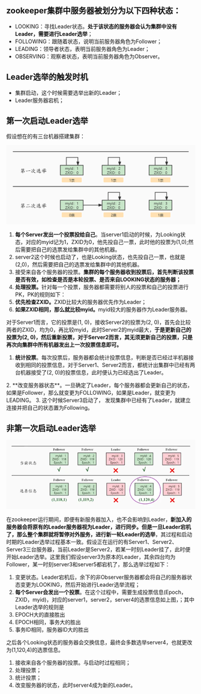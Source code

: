 ## <font style="color:rgb(18, 18, 18);">zookeeper集群中服务器被划分为以下四种状态：</font>
+ <font style="color:rgb(18, 18, 18);">LOOKING：寻找Leader状态。</font>**<font style="color:rgb(18, 18, 18);">处于该状态的服务器会认为集群中没有Leader，需要进行Leader选举</font>**<font style="color:rgb(18, 18, 18);">；</font>
+ <font style="color:rgb(18, 18, 18);">FOLLOWING：跟随着状态，说明当前服务器角色为Follower；</font>
+ <font style="color:rgb(18, 18, 18);">LEADING：领导者状态，表明当前服务器角色为Leader；</font>
+ <font style="color:rgb(18, 18, 18);">OBSERVING：观察者状态，表明当前服务器角色为Observer。</font>



## <font style="color:rgb(18, 18, 18);">Leader选举的触发时机</font>
+ <font style="color:rgb(18, 18, 18);">集群启动，这个时候需要选举出新的Leader；</font>
+ <font style="color:rgb(18, 18, 18);">Leader服务器宕机；</font>

<font style="color:rgb(18, 18, 18);"></font>

## <font style="color:rgb(18, 18, 18);">第一次启动Leader选举</font>
<font style="color:rgb(18, 18, 18);">假设想在的有三台机器搭建集群：</font>

<font style="color:rgb(18, 18, 18);"></font>

![1693810241595-e55a8ad8-b1aa-45a8-9444-077cb201ba85.png](./assets/1693810241595-e55a8ad8-b1aa-45a8-9444-077cb201ba85.png)

<font style="color:rgb(18, 18, 18);"></font>

1. **<font style="color:rgb(18, 18, 18);">每个Server发出一个投票投给自己</font>**<font style="color:rgb(18, 18, 18);">。当server1启动的时候，为Looking状态，对应的myid记为1，ZXID为0，他先投自己一票，此时他的投票为(1,0);然后需要把自己的选票发给集群中的其他机器。</font>
2. <font style="color:rgb(18, 18, 18);">server2这个时候也启动了，也是Looking状态，也先投自己一票，也就是(2,0)，然后需要把自己的选票发给集群中的其他机器。</font>
3. <font style="color:rgb(18, 18, 18);">接受来自各个服务器的投票。</font>**<font style="color:rgb(18, 18, 18);">集群的每个服务器收到投票后，首先判断该投票是否有效，如检查是否是本轮投票、是否来自LOOKING状态的服务器；</font>**<font style="color:rgb(18, 18, 18);"></font>
4. **<font style="color:rgb(18, 18, 18);">处理投票。</font>**<font style="color:rgb(18, 18, 18);">针对每一个投票，服务器都需要将别人的投票和自己的投票进行PK，PK的规则如下：</font>
5. **<font style="color:rgb(18, 18, 18);">优先检查ZXID。</font>**<font style="color:rgb(18, 18, 18);">ZXID比较大的服务器优先作为Leader；</font>
6. **<font style="color:rgb(18, 18, 18);">如果ZXID相同，那么就比较myid。</font>**<font style="color:rgb(18, 18, 18);">myid较大的服务器作为Leader服务器。</font>

<font style="color:rgb(18, 18, 18);">对于Server1而言，它的投票是(1, 0)，接收Server2的投票为(2, 0)，首先会比较两者的ZXID，均为0，再比较myid，此时Server2的myid最大，</font>**<font style="color:rgb(18, 18, 18);">于是更新自己的投票为(2, 0)，然后重新投票，对于Server2而言，其无须更新自己的投票，只是再次向集群中所有机器发出上一次投票信息即可。</font>**

1. **<font style="color:rgb(18, 18, 18);">统计投票</font>**<font style="color:rgb(18, 18, 18);">。每次投票后，服务器都会统计投票信息，判断是否已经过半机器接收到相同的投票信息，对于Server1、Server2而言，都统计出集群中已经有两台机器接受了(2, 0)的投票信息，此时便认为已经选出了Leader。  
</font>
2. **<font style="color:rgb(18, 18, 18);">改变服务器状态</font>**<font style="color:rgb(18, 18, 18);">。一旦确定了Leader，每个服务器都会更新自己的状态，如果是Follower，那么就变更为FOLLOWING，如果是Leader，就变更为LEADING。  
</font>
3. <font style="color:rgb(18, 18, 18);">这个时候Server3启动了， 发现集群中已经有了Leader，就建立连接并把自己的状态置为Following。  
</font>

## <font style="color:rgb(18, 18, 18);">非第一次启动Leader选举</font>
![1693810240917-33b74676-8224-4a21-8589-20be50958c8d.webp](./assets/1693810240917-33b74676-8224-4a21-8589-20be50958c8d.webp)

<font style="color:rgb(18, 18, 18);">  
</font>

<font style="color:rgb(18, 18, 18);">在zookeeper运行期间，即便有新服务器加入，也不会影响到Leader，</font>**<font style="color:rgb(18, 18, 18);">新加入的服务器会将原有的Leader服务器视为Leader，进行同步。但是一旦Leader宕机了，那么整个集群就将暂停对外服务，进行新一轮Leader的选举</font>**<font style="color:rgb(18, 18, 18);">，其过程和启动时期的Leader选举过程基本一致。假设正在运行的有Server1、Server2、Server3三台服务器，当前Leader是Server2，若某一时刻Leader挂了，此时便开始Leader选举。这里我们假设server3为原本的Leader，其余四台均为Follower，某一时刻server3和server5都宕机了，那么选举过程如下：</font>

1. <font style="color:rgb(18, 18, 18);">变更状态。Leader宕机后，余下的非Observer服务器都会将自己的服务器状态变更为LOOKING，然后开始进行Leader选举流程；</font>
2. **<font style="color:rgb(18, 18, 18);">每个Server会发出一个投票</font>**<font style="color:rgb(18, 18, 18);">。在这个过程中，需要生成投票信息(Epoch，ZXID，myid)，对应的server1，server2，server4的选票信息如上图，；其中Leader选举的规则是</font>
3. <font style="color:rgb(18, 18, 18);">EPOCH大的直接胜出</font>
4. <font style="color:rgb(18, 18, 18);">EPOCH相同，事务大的胜出</font>
5. <font style="color:rgb(18, 18, 18);">事务ID相同，服务器ID大的胜出</font>

<font style="color:rgb(18, 18, 18);">之后各个Looking状态的服务器会交换信息，最终会多数选举server4，也就更改为(1,120,4)的选票信息。</font>

1. <font style="color:rgb(18, 18, 18);">接收来自各个服务器的投票。与启动时过程相同；</font>
2. <font style="color:rgb(18, 18, 18);">处理投票；</font>
3. <font style="color:rgb(18, 18, 18);">统计投票；</font>
4. <font style="color:rgb(18, 18, 18);">改变服务器的状态，此时server4成为新的Leader。</font>

